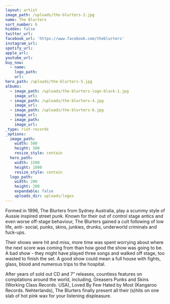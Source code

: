 ```yaml
---
layout: artist
image_path: /uploads/the-blurters-2.jpg
name: The Blurters
sort_number: 6
hidden: false
twitter_url:
facebook_url: 'https://www.facebook.com/theblurters'
instagram_url:
spotify_url:
apple_url:
youtube_url:
buy_now:
  - name:
    logo_path:
    url:
hero_path: /uploads/the-blurters-5.jpg
albums:
  - image_path: /uploads/the-blurters-logo-black-1.jpg
    image_url:
  - image_path: /uploads/the-blurters-4.jpg
    image_url:
  - image_path: /uploads/the-blurters-6.jpg
    image_url:
  - image_path:
    image_url:
_type: riot-records
_options:
  image_path:
    width: 500
    height: 500
    resize_style: contain
  hero_path:
    width: 1500
    height: 1000
    resize_style: contain
  logo_path:
    width: 200
    height: 200
    expandable: false
    uploads_dir: uploads/logos
---
```


Formed in 1996, The Blurters from Sydney Australia, play a scummy style of Aussie inspired street punk. Known for their out of control stage antics and even worse off-stage behaviour, The Blurters gained a cult following of low life, anti- social, punks, skins, junkies, drunks, underworld criminals and fuck-ups.

Their shows were hit and miss, more time was spent worrying about where the next score was coming from than how good the show was going to be. A bad show - they might have played three songs and walked off stage, too wasted to finish the set. A good show could mean a full house with fights, glass, blood and numerous trips to the hospital.&nbsp;

After years of sold out CD and 7” releases, countless features on compilations around the world, including, Greasers Punks and Skins (Working Class Records. USA), Loved By Few Hated by Most (Kangaroo Records. Nehterlands), The Blurters finally present all their (s)hits on one slab of hot pink wax for your listening displeasure.